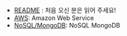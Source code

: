 * [README](README) : 처음 오신 분은 읽어 주세요!
* [AWS](/AWS/README): Amazon Web Service
* [NoSQL/MongoDB](NoSQL/MongoDB/README): NoSQL MongoDB

